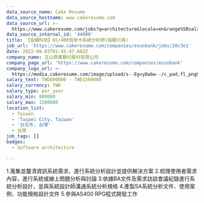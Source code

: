```yaml
---
data_source_name: Cake Resume
data_source_hostname: www.cakeresume.com
data_source_url: >-
  https://www.cakeresume.com/jobs?q=architecture&locale=en&range%5Bsalary_range%5D%5Bmin%5D=1000000&page=4
data_source_internal_id: '44000'
title: 【金融科技】AS/400信用卡系統分析師(經驗行員)
job_url: 'https://www.cakeresume.com/companies/esunbank/jobs/20c3e1'
date: 2022-08-03T01:45:47.602Z
company_name: 玉山商業銀行股份有限公司
company_page_url: 'https://www.cakeresume.com/companies/esunbank'
company_logo_url: >-
  https://media.cakeresume.com/image/upload/s--EgvyDwbw--/c_pad,fl_png8,h_200,w_200/v1572598038/lmysdgtkxkqi5f1murbx.png
salary_text: TWD800000 - TWD1500000
salary_currency: TWD
salary_type: per_year
salary_min: 800000
salary_max: 1500000
location_list:
  - Taiwan
  - 'Taipei City, Taiwan'
  - '台北市, 台灣'
  - 台灣
job_tags: []
badges:
  - Software architecture

---
```


1.蒐集並釐清資訊系統需求、進行系統分析設計並提供解決方案 2.梳理使用者需求內容，進行系統或線上問題分析與討論 3.依據BA文件及需求訪談會議紀錄進行系統分析設計，並與系統設計師溝通系統分析規格 4.產製SA系統分析文件、使用案例、功能規格設計文件 5.參與AS400 RPG程式開發工作